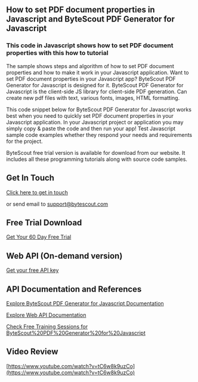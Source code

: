 ## How to set PDF document properties in Javascript and ByteScout PDF Generator for Javascript

### This code in Javascript shows how to set PDF document properties with this how to tutorial

The sample shows steps and algorithm of how to set PDF document properties and how to make it work in your Javascript application. Want to set PDF document properties in your Javascript app? ByteScout PDF Generator for Javascript is designed for it. ByteScout PDF Generator for Javascript is the client-side JS library for client-side PDF generation. Can create new pdf files with text, various fonts, images, HTML formatting.

This code snippet below for ByteScout PDF Generator for Javascript works best when you need to quickly set PDF document properties in your Javascript application. In your Javascript project or application you may simply copy & paste the code and then run your app! Test Javascript sample code examples whether they respond your needs and requirements for the project.

ByteScout free trial version is available for download from our website. It includes all these programming tutorials along with source code samples.

## Get In Touch

[Click here to get in touch](https://bytescout.zendesk.com/hc/en-us/requests/new?subject=ByteScout%20PDF%20Generator%20for%20Javascript%20Question)

or send email to [support@bytescout.com](mailto:support@bytescout.com?subject=ByteScout%20PDF%20Generator%20for%20Javascript%20Question) 

## Free Trial Download

[Get Your 60 Day Free Trial](https://bytescout.com/download/web-installer?utm_source=github-readme)

## Web API (On-demand version)

[Get your free API key](https://pdf.co/documentation/api?utm_source=github-readme)

## API Documentation and References

[Explore ByteScout PDF Generator for Javascript Documentation](https://bytescout.com/documentation/index.html?utm_source=github-readme)

[Explore Web API Documentation](https://pdf.co/documentation/api?utm_source=github-readme)

[Check Free Training Sessions for ByteScout%20PDF%20Generator%20for%20Javascript](https://academy.bytescout.com/)

## Video Review

[https://www.youtube.com/watch?v=tC6w8k9uzCo](https://www.youtube.com/watch?v=tC6w8k9uzCo)
